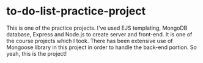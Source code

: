 # to-do-list-practice-project
This is one of the practice projects. I've used EJS templating, MongoDB database, Express and Node.js to create server and front-end. It is one of the course projects which I took.
There has been extensive use of Mongoose library in this project in order to handle the back-end portion. So yeah, this is the project!
